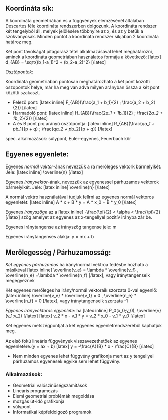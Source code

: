 ## Koordináta sík:

A koordináta geometriában és a függvények elemzésénél általában Descartes féle koordináta rendszerben dolgozunk.
A koordináta rendszer két tengelyből áll, melyek jelölésére többnyire az x, és az y betűk a szokványosak.
Minden pontot a koordináta rendszer síkjában 2 koordináta határoz meg.

Két pont távolságát pitagorasz tétel alkalmazásával lehet meghatározni, aminek a koordináta geometriában használatos formája a következő:
[latex] d_{AB} = \sqrt{(b_1-a_1)^2 + (b_2-a_2)^2} [/latex]

*Osztópontok:*

Koordináta geometriában pontosan meghatározható a két pont közötti oszopontok helye, már ha meg van adva milyen arányban össza a két pont közötti szakaszt.

 - Felező pont: [latex inline] F_{AB}(\frac{a_1 + b_1}{2} ; \frac{a_2 + b_2}{2}) [/latex]
 - Harmadoló pont: [latex inline] H_{AB}(\frac{2*a_1 + 1*b_1}{2} ; \frac{2*a_2 + 1*b_2}{2}) [/latex]
 - A és B pont p:q arányú osztópontja: [latex inline] R_{AB}(\frac{q*a_1 + p*b_1}{p + q} ; \frac{q*a_2 + p*b_2}{p + q}) [/latex]

spec. alkalmazások: súlypont, Euler-egyenes, Feuerbach kör

## Egyenes egyenlete:

Egyenes *normál vektor*-ának nevezzük a rá merőleges vektork bármelyikét. Jele: [latex inline] \overline{n} [/latex]

Egyenes *irányvektor*-ának, nevezzük az egyenessel párhuzamos vektorok bármelyikét. Jele: [latex inline] \overline{n} [/latex]

A normál vektro használatával tudjuk felírni az egyenes normál vektoros egyenletét: [latex inline] A * x + B * y = A * x_0 + B * y_0 [/latex]

Egyenes *irányszöge* az a [latex inline] -\frac{\pi}{2} < \alpha < \frac{\pi}{2}  [/latex] szög amelyet az egyenes az x-tengellyel pozitív irányba zár be.

Egyenes iránytangense az irányszög tangense jele: m

Egyenes iránytangenses alakja: y = mx + b

## Merőlegesség / Párhuzamosság:

*Két egyenes párhuzamos* ha irány/normál vektroa fedésbe hozható a másikéval [latex inline] \overline{v_e} = \lambda * \overline{v_f} , \overline{n_e} =\lambda * \overline{n_f}  [/latex], vagy iránytangenseik megegyeznek

Két egyenes merőleges ha irány/normál vektoraik szorzata 0-val egyenlő: [latex inline] \overline{v_e} * \overline{v_f} = 0 , \overline{n_e} * \overline{n_f} = 0 [/latex], vagy iránytangenseik szorzata -1

*Egyenes irányvektoros egyenlete:* ha [latex inline] P_0(x_0;y_0), \overline{v}(v_1;v_2) [/latex]
[latex] v_2 * x - v_1 * y = v_2 * x_0 - v_1 * y_0 [/latex]

Két egyenes metszégpontját a két egyenes egyenletrendszeréből kaphatjuk meg.

Az első fokú lineáris függvények visszavezethetőek az egyenes egyenletére.(y = ax + b)
[latex] y = -\frac{A}{B} * x - \frac{C}{B} [/latex]

 - Nem minden egyenes lehet függvény grafikonja mert az y tengellyel párhuzamos egyenesek egyike sem lehet függvény.

### Alkalmazások:

  - Geometriai valószínűségszámítások
  - Lineáris programozás
  - Elemi geometriai problémák megoldása
  - mozgás út-idő grafikonja
  - súlypont
  - Informatikai képfeldolgozó programok
